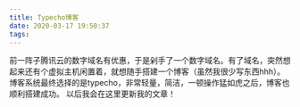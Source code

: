 ```yaml
---
title: Typecho博客
date: 2020-03-17 19:50:37
tags:
---
```

前一阵子腾讯云的数字域名有优惠，于是剁手了一个数字域名。有了域名，突然想起来还有个虚拟主机闲置着，就想随手搭建一个博客（虽然我很少写东西hhh）。
博客系统最终选择的是typecho，非常轻量，简洁，一顿操作猛如虎之后，博客也顺利搭建成功。
以后我会在这里更新我的文章！